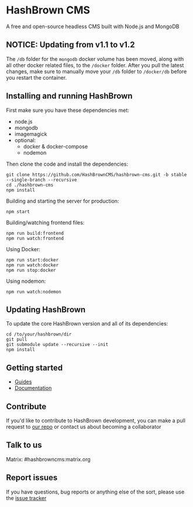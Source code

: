 # HashBrown CMS
A free and open-source headless CMS built with Node.js and MongoDB

## NOTICE: Updating from v1.1 to v1.2
The `/db` folder for the `mongodb` docker volume has been moved, along with all other docker related files, to the `/docker` folder. After you pull the latest changes, make sure to manually move your `/db` folder to `/docker/db` before you restart the container.

## Installing and running HashBrown
First make sure you have these dependencies met:  
- node.js
- mongodb
- imagemagick
- optional:
  - docker & docker-compose
  - nodemon

Then clone the code and install the dependencies:  
```
git clone https://github.com/HashBrownCMS/hashbrown-cms.git -b stable --single-branch --recursive
cd ./hashbrown-cms
npm install
```

Building and starting the server for production:
```
npm start
```

Building/watching frontend files:
```
npm run build:frontend
npm run watch:frontend
```

Using Docker:
```
npm run start:docker
npm run watch:docker
npm run stop:docker
```

Using nodemon:
```
npm run watch:nodemon
```

## Updating HashBrown
To update the core HashBrown version and all of its dependencies:
```
cd /to/your/hashbrown/dir
git pull
git submodule update --recursive --init
npm install
```

## Getting started
- [Guides](http://hashbrown.rocks/guides)
- [Documentation](http://hashbrown.rocks/docs)

## Contribute
If you'd like to contribute to HashBrown development, you can make a pull request to [our repo](https://github.com/HashBrownCMS/hashbrown-cms) or contact us about becoming a collaborator

## Talk to us
Matrix: #hashbrowncms:matrix.org

## Report issues
If you have questions, bug reports or anything else of the sort, please use the [issue tracker](https://github.com/Putaitu/hashbrown-cms/issues)
